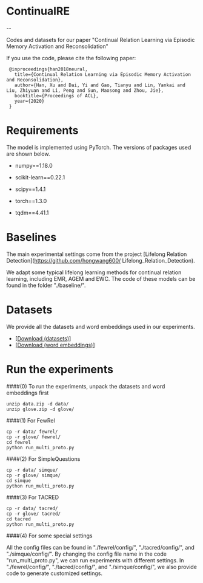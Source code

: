 # ContinualRE
--



Codes and datasets for our paper "Continual Relation Learning via Episodic Memory Activation and Reconsolidation"

If you use the code, please cite the following paper:

```
 @inproceedings{han2018neural,
   title={Continual Relation Learning via Episodic Memory Activation and Reconsolidation},
   author={Han, Xu and Dai, Yi and Gao, Tianyu and Lin, Yankai and Liu, Zhiyuan and Li, Peng and Sun, Maosong and Zhou, Jie},
   booktitle={Proceedings of ACL},
   year={2020}
 }
```

Requirements
==========

The model is implemented using PyTorch. The versions of packages used are shown below.


*	numpy==1.18.0

*	scikit-learn==0.22.1

*	scipy==1.4.1

*	torch==1.3.0

*	tqdm==4.41.1



Baselines
==========

The main experimental settings come from the project [Lifelong Relation Detection](https://github.com/hongwang600/ Lifelong_Relation_Detection).

We adapt some typical lifelong learning methods for continual relation learning, including EMR, AGEM and EWC. The code of these models can be found in the folder "./baseline/".



Datasets
==========

We provide all the datasets and word embeddings used in our experiments.

+ [[Download (datasets)]](https://cloud.tsinghua.edu.cn/f/75578dfc8d974cd98c58/?dl=1)
+ [[Download (word embeddings)]](https://cloud.tsinghua.edu.cn/f/75578dfc8d974cd98c58/?dl=1)


Run the experiments
==========

####(0) To run the experiments, unpack the datasets and word embeddings first

```
unzip data.zip -d data/
unzip glove.zip -d glove/
```

####(1) For FewRel

```
cp -r data/ fewrel/
cp -r glove/ fewrel/
cd fewrel
python run_multi_proto.py
```

####(2) For SimpleQuestions

```
cp -r data/ simque/
cp -r glove/ simque/
cd simque
python run_multi_proto.py
```

####(3) For TACRED

```
cp -r data/ tacred/
cp -r glove/ tacred/
cd tacred
python run_multi_proto.py
```

####(4) For some special settings

All the config files can be found in "./fewrel/config/", "./tacred/config/", and  "./simque/config/". By changing the config file name in the code "run\_multi\_proto.py", we can run experiments with different settings. In "./fewrel/config/", "./tacred/config/", and  "./simque/config/", we also provide code to generate customized settings.

